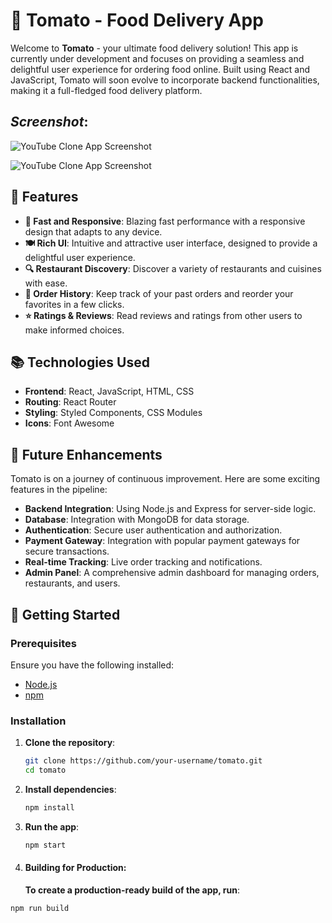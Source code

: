 # 🍅 Tomato - Food Delivery App

Welcome to **Tomato** - your ultimate food delivery solution! This app is currently under development and focuses on providing a seamless and delightful user experience for ordering food online. Built using React and JavaScript, Tomato will soon evolve to incorporate backend functionalities, making it a full-fledged food delivery platform.

## *Screenshot*:
![YouTube Clone App Screenshot](Images/image2.png)

![YouTube Clone App Screenshot](Images/image1.png)

## 🌟 Features

- **🚀 Fast and Responsive**: Blazing fast performance with a responsive design that adapts to any device.
- **🍽️ Rich UI**: Intuitive and attractive user interface, designed to provide a delightful user experience.
- **🔍 Restaurant Discovery**: Discover a variety of restaurants and cuisines with ease.
- **📜 Order History**: Keep track of your past orders and reorder your favorites in a few clicks.
- **⭐ Ratings & Reviews**: Read reviews and ratings from other users to make informed choices.

## 📚 Technologies Used

- **Frontend**: React, JavaScript, HTML, CSS
- **Routing**: React Router
- **Styling**: Styled Components, CSS Modules
- **Icons**: Font Awesome

## 🚧 Future Enhancements

Tomato is on a journey of continuous improvement. Here are some exciting features in the pipeline:

- **Backend Integration**: Using Node.js and Express for server-side logic.
- **Database**: Integration with MongoDB for data storage.
- **Authentication**: Secure user authentication and authorization.
- **Payment Gateway**: Integration with popular payment gateways for secure transactions.
- **Real-time Tracking**: Live order tracking and notifications.
- **Admin Panel**: A comprehensive admin dashboard for managing orders, restaurants, and users.


## 🚀 Getting Started

### Prerequisites

Ensure you have the following installed:

- [Node.js](https://nodejs.org/)
- [npm](https://www.npmjs.com/)

### Installation

1. **Clone the repository**:
   ```bash
   git clone https://github.com/your-username/tomato.git
   cd tomato
   ```
2. **Install dependencies**:
   ```bash
   npm install
   ```
3. **Run the app**:
   ```bash
   npm start
   ```
4. #### **Building for Production**:
   **To create a production-ready build of the app, run**:
  ```bash
  npm run build
  ```   


